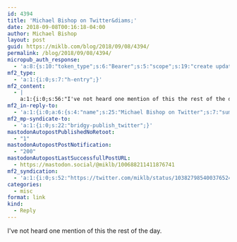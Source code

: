 ```yaml
---
id: 4394
title: 'Michael Bishop on Twitter&diams;'
date: 2018-09-08T00:16:18-04:00
author: Michael Bishop
layout: post
guid: https://miklb.com/blog/2018/09/08/4394/
permalink: /blog/2018/09/08/4394/
micropub_auth_response:
  - 'a:8:{s:10:"token_type";s:6:"Bearer";s:5:"scope";s:19:"create update media";s:2:"me";s:18:"https://miklb.com/";s:9:"issued_by";s:45:"https://miklb.com/wp-json/indieauth/1.0/token";s:9:"client_id";s:21:"https://quill.p3k.io/";s:9:"issued_at";i:1536208884;s:4:"user";i:1;s:13:"last_accessed";i:1536380178;}'
mf2_type:
  - 'a:1:{i:0;s:7:"h-entry";}'
mf2_content:
  - |
    a:1:{i:0;s:56:"I've not heard one mention of this the rest of the day. ";}
mf2_in-reply-to:
  - 'a:1:{i:0;a:6:{s:4:"name";s:25:"Michael Bishop on Twitter";s:7:"summary";s:190:"“We are probably going to collectively ignore that John Dean just testified before the US Senate that Rehnquist wasn’t vetted and lied under oath in both of his confirmation hearings.”";s:8:"featured";s:76:"https://pbs.twimg.com/profile_images/799821749386874880/X_vv7MnK_400x400.jpg";s:11:"publication";s:7:"Twitter";s:5:"photo";a:5:{i:0;s:76:"https://pbs.twimg.com/profile_images/799821749386874880/X_vv7MnK_400x400.jpg";i:1;s:65:"https://pbs.twimg.com/profile_banners/6187652/1376923434/1500x500";i:2;s:75:"https://pbs.twimg.com/profile_images/799821749386874880/X_vv7MnK_normal.jpg";i:3;s:75:"https://pbs.twimg.com/profile_images/799821749386874880/X_vv7MnK_bigger.jpg";i:4;s:75:"https://pbs.twimg.com/profile_images/801811338527993856/YruF22GZ_normal.jpg";}s:3:"url";s:52:"https://twitter.com/miklb/status/1038142315364265985";}}'
mf2_mp-syndicate-to:
  - 'a:1:{i:0;s:22:"bridgy-publish_twitter";}'
mastodonAutopostPublishedNoRetoot:
  - "1"
mastodonAutopostPostNotification:
  - "200"
mastodonAutopostLastSuccessfullPostURL:
  - https://mastodon.social/@miklb/100688211411876741
mf2_syndication:
  - 'a:1:{i:0;s:52:"https://twitter.com/miklb/status/1038279854003765248";}'
categories:
  - misc
format: link
kind:
  - Reply
---
```

I've not heard one mention of this the rest of the day. 